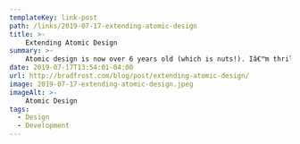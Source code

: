 ```yaml
---
templateKey: link-post
path: /links/2019-07-17-extending-atomic-design
title: >-
    Extending Atomic Design
summary: >-
    Atomic design is now over 6 years old (which is nuts!). Iâ€™m thrilled that all these years later the methodology continues to help teams think of their user interfaces as a hierarchical, interconnected set of components that build real product screens. 
date: 2019-07-17T13:54:01-04:00
url: http://bradfrost.com/blog/post/extending-atomic-design/
image: 2019-07-17-extending-atomic-design.jpeg
imageAlt: >-
    Atomic Design
tags:
  - Design
  - Development
---
```

